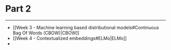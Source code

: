 
# Part 2
---

* [[Week 3 - Machine learning based distributional models#Continuous Bag Of Words (CBOW)|CBOW]]
* [[Week 4 - Contextualized embeddings#ELMo|ELMo]]
* 


